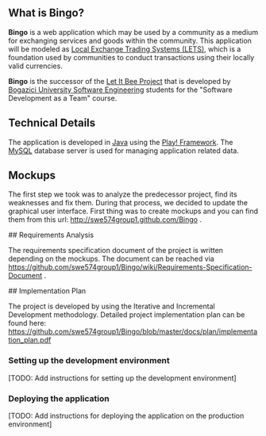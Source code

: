## What is Bingo?

**Bingo** is a web application which may be used by a community as a medium for exchanging services and goods within the community. This application will be modeled as [Local Exchange Trading Systems (LETS)](http://en.wikipedia.org/wiki/Local_exchange_trading_system "Wikipedia article for LETS"), which is a foundation used by communities to conduct transactions using their locally valid currencies.

**Bingo** is the successor of the [Let It Bee Project](http://code.google.com/p/swe574group2 "Google Code project page for Let It Bee") that is developed by [Bogazici University Software Engineering](http://www.cmpe.boun.edu.tr/graduate/msInSwe " Official web page of the Master of Science in Software Engineering Program at Bogazici University") students for the "Software Development as a Team" course.

## Technical Details

The application is developed in [Java](http://www.java.com "Java") using the [Play! Framework](http://www.playframework.org "Play! Framework"). The [MySQL](http://mysql.com "MySQL") database server is used for managing application related data.

## Mockups

The first step we took was to analyze the predecessor project, find its weaknesses and fix them. During that process, we decided to update the graphical user interface. First thing was to create mockups and you can find them from this url: http://swe574group1.github.com/Bingo .

## Requirements Analysis

The requirements specification document of the project is written depending on the mockups. The document can be reached via https://github.com/swe574group1/Bingo/wiki/Requirements-Specification-Document .

## Implementation Plan

The project is developed by using the Iterative and Incremental Development methodology. Detailed project implementation plan can be found here: https://github.com/swe574group1/Bingo/blob/master/docs/plan/implementation_plan.pdf

### Setting up the development environment

[TODO: Add instructions for setting up the development environment]

### Deploying the application

[TODO: Add instructions for deploying the application on the production environment]
